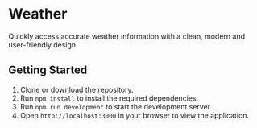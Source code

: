 # Weather

Quickly access accurate weather information with a clean, modern and user-friendly design.

## Getting Started

1. Clone or download the repository.
2. Run `npm install` to install the required dependencies.
3. Run `npm run development` to start the development server.
4. Open `http://localhost:3000` in your browser to view the application.